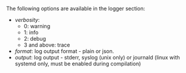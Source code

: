The following options are available in the logger section:

- *verbosity*: 
  - 0: warning
  - 1: info
  - 2: debug
  - 3 and above: trace
- *format*: log output format - plain or json.
- *output*: log output - stderr, syslog (unix only) or journald (linux with systemd only, must be enabled during compilation)